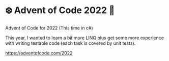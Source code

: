 # ❄️ Advent of Code 2022 🎄
Advent of Code for 2022 (This time in c#)

This year, I wanted to learn a bit more LINQ plus get some more experience with writing testable code (each task is covered by unit tests).

https://adventofcode.com/2022
